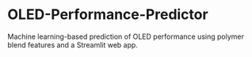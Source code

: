 # OLED-Performance-Predictor
 Machine learning-based prediction of OLED performance using polymer blend features and a Streamlit web app.
